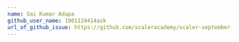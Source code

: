 ```yaml
---
name: Sai Kumar Adapa
github_user_name: 1901124414ask
url_of_github_issue: https://github.com/scaleracademy/scaler-september-open-source-challenge/issues/172#issue-1358645030
---
```



